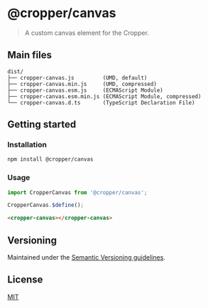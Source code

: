 # @cropper/canvas

> A custom canvas element for the Cropper.

## Main files

```text
dist/
├── cropper-canvas.js         (UMD, default)
├── cropper-canvas.min.js     (UMD, compressed)
├── cropper-canvas.esm.js     (ECMAScript Module)
├── cropper-canvas.esm.min.js (ECMAScript Module, compressed)
└── cropper-canvas.d.ts       (TypeScript Declaration File)
```

## Getting started

### Installation

```sh
npm install @cropper/canvas
```

### Usage

```js
import CropperCanvas from '@cropper/canvas';

CropperCanvas.$define();
```

```html
<cropper-canvas></cropper-canvas>
```

## Versioning

Maintained under the [Semantic Versioning guidelines](https://semver.org).

## License

[MIT](https://opensource.org/licenses/MIT)

